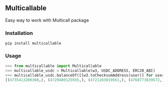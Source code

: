 ## Multicallable

Easy way to work with Multicall package

### Installation

```shell
pip install multicallable
```

### Usage

```python
>>> from multicallable import Multicallable
>>> multicallable_usdc = Multicallable(w3, USDC_ADDRESS, ERC20_ABI)
>>> multicallable_usdc.balanceOf([[w3.toChecksumAddress(user)] for user in users])
[(4735413200308,), (4729400125935,), (4721283019561,), (4768773839572,)]
```